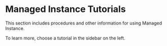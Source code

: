 # Managed Instance Tutorials

This section includes procedures and other information for using Managed Instance.

To learn more, choose a tutorial in the sidebar on the left.
